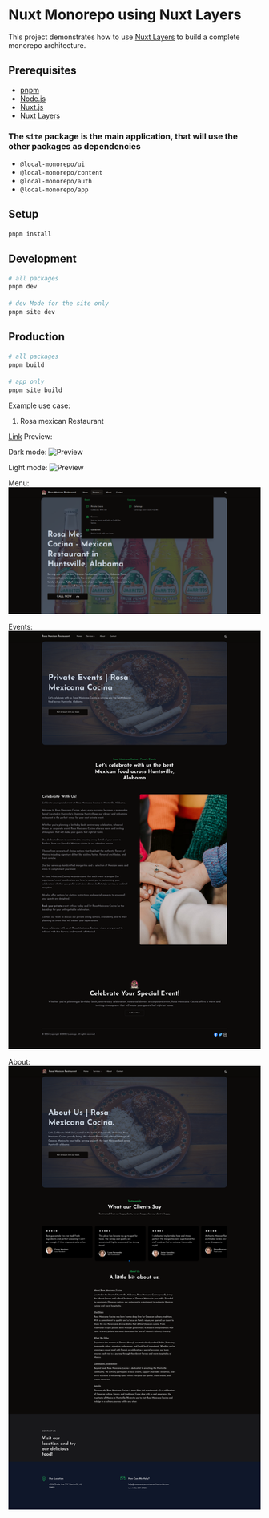 # Nuxt Monorepo using Nuxt Layers

This project demonstrates how to use [Nuxt Layers](https://nuxt.com/docs/getting-started/layers) to build a complete monorepo architecture.


## Prerequisites

- [pnpm](https://pnpm.io/)
- [Node.js](https://nodejs.org/en/)
- [Nuxt.js](https://nuxtjs.org/)
- [Nuxt Layers](https://nuxt.com/docs/getting-started/layers)


### The `site` package is the main  application, that will use the other packages as dependencies

- `@local-monorepo/ui`
- `@local-monorepo/content`
- `@local-monorepo/auth`
- `@local-monorepo/app`




## Setup

```bash
pnpm install
```

## Development

```bash
# all packages
pnpm dev

# dev Mode for the site only
pnpm site dev
```

## Production

```bash
# all packages
pnpm build

# app only
pnpm site build
```



Example use case:


1. Rosa mexican Restaurant

[Link](https://rosamexicanrestauranthuntsville.com/)
Preview:

Dark mode:
![Preview](doc/RosaMexicanRestaurant.png)

Light mode:
![Preview](doc/RosaMexicanRestaurantLight.png)


Menu:
![Menu](doc/RMenu.png)


Events:
![Events](doc/Events.png)

About:
![Events](doc/About.png)

